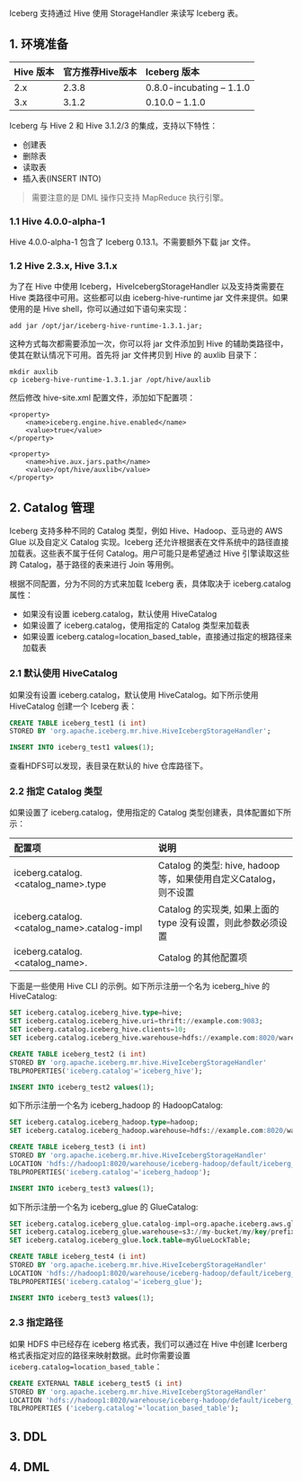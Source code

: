 

Iceberg 支持通过 Hive 使用 StorageHandler 来读写 Iceberg 表。

## 1. 环境准备

| Hive 版本  | 官方推荐Hive版本  | Iceberg 版本 |
| :------------- | :------------- | :------------- |
| 2.x | 2.3.8 | 0.8.0-incubating – 1.1.0 |
| 3.x | 3.1.2 | 0.10.0 – 1.1.0 |

Iceberg 与 Hive 2 和 Hive 3.1.2/3 的集成，支持以下特性：
- 创建表
- 删除表
- 读取表
- 插入表(INSERT INTO)

> 需要注意的是 DML 操作只支持 MapReduce 执行引擎。

### 1.1 Hive 4.0.0-alpha-1

Hive 4.0.0-alpha-1 包含了 Iceberg 0.13.1。不需要额外下载 jar 文件。

### 1.2 Hive 2.3.x, Hive 3.1.x

为了在 Hive 中使用 Iceberg，HiveIcebergStorageHandler 以及支持类需要在 Hive 类路径中可用。这些都可以由 iceberg-hive-runtime jar 文件来提供。如果使用的是 Hive shell，你可以通过如下语句来实现：
```
add jar /opt/jar/iceberg-hive-runtime-1.3.1.jar;
```
这种方式每次都需要添加一次，你可以将 jar 文件添加到 Hive 的辅助类路径中，使其在默认情况下可用。首先将 jar 文件拷贝到 Hive 的 auxlib 目录下：
```
mkdir auxlib
cp iceberg-hive-runtime-1.3.1.jar /opt/hive/auxlib
```
然后修改 hive-site.xml 配置文件，添加如下配置项：
```
<property>
    <name>iceberg.engine.hive.enabled</name>
    <value>true</value>
</property>

<property>
    <name>hive.aux.jars.path</name>
    <value>/opt/hive/auxlib</value>
</property>
```

## 2. Catalog 管理

Iceberg 支持多种不同的 Catalog 类型，例如 Hive、Hadoop、亚马逊的 AWS Glue 以及自定义 Catalog 实现。Iceberg 还允许根据表在文件系统中的路径直接加载表。这些表不属于任何 Catalog。用户可能只是希望通过 Hive 引擎读取这些跨 Catalog，基于路径的表来进行 Join 等用例。

根据不同配置，分为不同的方式来加载 Iceberg 表，具体取决于 iceberg.catalog 属性：
- 如果没有设置 iceberg.catalog，默认使用 HiveCatalog
- 如果设置了 iceberg.catalog，使用指定的 Catalog 类型来加载表
- 如果设置 iceberg.catalog=location_based_table，直接通过指定的根路径来加载表

### 2.1 默认使用 HiveCatalog

如果没有设置 iceberg.catalog，默认使用 HiveCatalog。如下所示使用 HiveCatalog 创建一个 Iceberg 表：
```sql
CREATE TABLE iceberg_test1 (i int)
STORED BY 'org.apache.iceberg.mr.hive.HiveIcebergStorageHandler';

INSERT INTO iceberg_test1 values(1);
```
查看HDFS可以发现，表目录在默认的 hive 仓库路径下。

### 2.2 指定 Catalog 类型

如果设置了 iceberg.catalog，使用指定的 Catalog 类型创建表，具体配置如下所示：

| 配置项 | 说明 |
| :------------- | :------------- |
| iceberg.catalog.<catalog_name>.type | Catalog 的类型: hive, hadoop 等，如果使用自定义Catalog，则不设置 |
| iceberg.catalog.<catalog_name>.catalog-impl	| Catalog 的实现类, 如果上面的 type 没有设置，则此参数必须设置 |
| iceberg.catalog.<catalog_name>.<key>	| Catalog 的其他配置项 |

下面是一些使用 Hive CLI 的示例。如下所示注册一个名为 iceberg_hive 的 HiveCatalog:
```sql
SET iceberg.catalog.iceberg_hive.type=hive;
SET iceberg.catalog.iceberg_hive.uri=thrift://example.com:9083;
SET iceberg.catalog.iceberg_hive.clients=10;
SET iceberg.catalog.iceberg_hive.warehouse=hdfs://example.com:8020/warehouse;

CREATE TABLE iceberg_test2 (i int)
STORED BY 'org.apache.iceberg.mr.hive.HiveIcebergStorageHandler'
TBLPROPERTIES('iceberg.catalog'='iceberg_hive');

INSERT INTO iceberg_test2 values(1);
```
如下所示注册一个名为 iceberg_hadoop 的 HadoopCatalog:
```sql
SET iceberg.catalog.iceberg_hadoop.type=hadoop;
SET iceberg.catalog.iceberg_hadoop.warehouse=hdfs://example.com:8020/warehouse;

CREATE TABLE iceberg_test3 (i int)
STORED BY 'org.apache.iceberg.mr.hive.HiveIcebergStorageHandler'
LOCATION 'hdfs://hadoop1:8020/warehouse/iceberg-hadoop/default/iceberg_test3'
TBLPROPERTIES('iceberg.catalog'='iceberg_hadoop');

INSERT INTO iceberg_test3 values(1);
```

如下所示注册一个名为 iceberg_glue 的 GlueCatalog:
```sql
SET iceberg.catalog.iceberg_glue.catalog-impl=org.apache.iceberg.aws.glue.GlueCatalog;
SET iceberg.catalog.iceberg_glue.warehouse=s3://my-bucket/my/key/prefix;
SET iceberg.catalog.iceberg_glue.lock.table=myGlueLockTable;

CREATE TABLE iceberg_test4 (i int)
STORED BY 'org.apache.iceberg.mr.hive.HiveIcebergStorageHandler'
LOCATION 'hdfs://hadoop1:8020/warehouse/iceberg-hadoop/default/iceberg_test3'
TBLPROPERTIES('iceberg.catalog'='iceberg_glue');

INSERT INTO iceberg_test3 values(1);
```

### 2.3 指定路径

如果 HDFS 中已经存在 iceberg 格式表，我们可以通过在 Hive 中创建 Icerberg 格式表指定对应的路径来映射数据。此时你需要设置 `iceberg.catalog=location_based_table`：
```sql
CREATE EXTERNAL TABLE iceberg_test5 (i int)
STORED BY 'org.apache.iceberg.mr.hive.HiveIcebergStorageHandler'
LOCATION 'hdfs://hadoop1:8020/warehouse/iceberg-hadoop/default/iceberg_test3'
TBLPROPERTIES ('iceberg.catalog'='location_based_table');
```

## 3. DDL


## 4. DML
